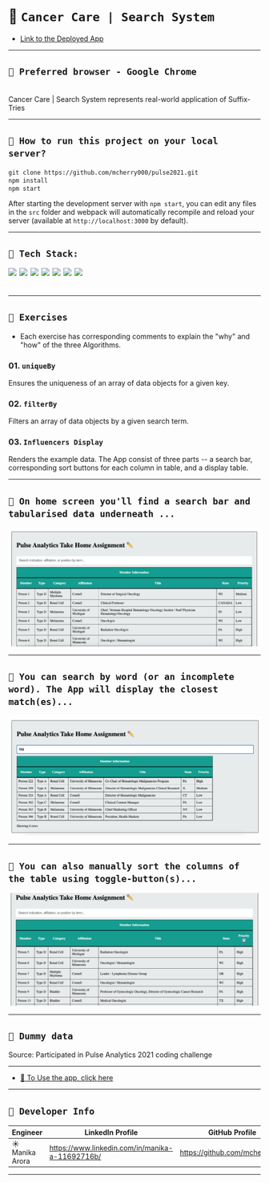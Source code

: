 # 💊 `Cancer Care | Search System`

- [Link to the Deployed App](https://pulse-analytics-coding-challenge.netlify.app/)

---

## `💊 Preferred browser - Google Chrome`

  <br/>
Cancer Care | Search System represents real-world application of Suffix-Tries

---

## `💊 How to run this project on your local server?`

```shell
git clone https://github.com/mcherry000/pulse2021.git
npm install
npm start
```

After starting the development server with `npm start`, you can edit any files in the `src` folder
and webpack will automatically recompile and reload your server (available at `http://localhost:3000` by default).

---

## `💊 Tech Stack:`

[<img align="left"  width="22px" src="https://cdn.jsdelivr.net/npm/simple-icons@3.12.1/icons/html5.svg" />][html]

[<img align="left"  width="22px" src="https://cdn.jsdelivr.net/npm/simple-icons@3.12.1/icons/css3.svg" />][css]

[<img align="left"  width="22px" src="https://cdn.jsdelivr.net/npm/simple-icons@3.12.1/icons/javascript.svg" />][js]

[<img align="left"  width="22px" src="https://cdn.jsdelivr.net/npm/simple-icons@3.12.1/icons/netlify.svg" />][netlify]

[<img align="left"  width="22px" src="https://cdn.jsdelivr.net/npm/simple-icons@3.12.1/icons/github.svg" />][github]

[<img align="left"  width="22px" src="https://cdn.jsdelivr.net/npm/simple-icons@3.12.1/icons/npm.svg" />][npm]

[<img align="left"  width="22px" src="https://cdn.jsdelivr.net/npm/simple-icons@3.12.1/icons/node-dot-js.svg" />][node]

[html]: http://www.w3.org/html/logo/
[css]: http://www.w3.org/html/logo/
[npm]: https://github.com/npm/logos
[node]: https://nodejs.org/en/about/resources/
[netlify]: https://www.netlify.com/press/
[js]: https://github.com/voodootikigod/logo.js
[html]: http://www.w3.org/html/logo/
[github]: https://github.com/logos

## <br/>

---

## `💊 Exercises`

- Each exercise has corresponding comments to explain the "why" and "how" of the three Algorithms.

### 01. `uniqueBy`

Ensures the uniqueness of an array of data objects for a given key.

### 02. `filterBy`

Filters an array of data objects by a given search term.

### 03. `Influencers Display`

Renders the example data. The App consist of three parts -- a search bar, corresponding sort buttons for each column in table, and a display table.

---

## `💊 On home screen you'll find a search bar and tabularised data underneath ...`

![Anonymous](public/screenOne.png)

---

## `💊 You can search by word (or an incomplete word). The App will display the closest match(es)...`

![Anonymous](public/screenThree.png)

---

## `💊 You can also manually sort the columns of the table using toggle-button(s)...`

![Anonymous](public/screenFour.png)

---

## `💊 Dummy data`

Source: Participated in Pulse Analytics 2021 coding challenge

---

- [💊 To Use the app, click here ](https://pulse-analytics-coding-challenge.netlify.app/)
  <br/>

---

## `👩‍ Developer Info`

| Engineer        | LinkedIn Profile                                | GitHub Profile                |
| --------------- | ----------------------------------------------- | ----------------------------- |
| ☀️ Manika Arora | https://www.linkedin.com/in/manika-a-11692716b/ | https://github.com/mcherry000 |

---
